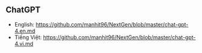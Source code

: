 ## ChatGPT
- English: https://github.com/manhit96/NextGen/blob/master/chat-gpt-4.en.md
- Tiếng Việt: https://github.com/manhit96/NextGen/blob/master/chat-gpt-4.vi.md
